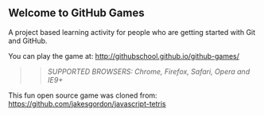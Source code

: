 ## Welcome to GitHub Games

A project based learning activity for people who are getting started with Git and GitHub.

You can play the game at: http://githubschool.github.io/github-games/


>> _*SUPPORTED BROWSERS*: Chrome, Firefox, Safari, Opera and IE9+_

This fun open source game was cloned from: https://github.com/jakesgordon/javascript-tetris
